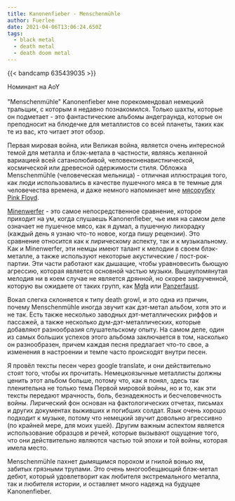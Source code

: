 ```yaml
---
title: Kanonenfieber - Menschenmühle
author: Fuerlee
date: 2021-04-06T13:06:24.650Z
tags:
  - black metal
  - death metal
  - death doom metal
---
```

{{< bandcamp 635439035 >}}

Номинант на AoY\
\
"Menschenmühle" Kanonenfieber мне порекомендовал немецкий тральщик, с которым я недавно познакомился. Только шахты, которые он подметает - это фантастические альбомы андеграунда, которые он преподносит на блюдечке для металлистов со всей планеты, таких как те из вас, кто читает этот обзор.

Первая мировая война, или Великая война, является очень интересной темой для металла и блэк-метала в частности, являясь желанной вариацией всей сатанолюбивой, человеконенавистнической, космической или древесной одержимости стиля. Обложка Menschenmühle (человеческая мельница) - отличная иллюстрация того, как люди использовались в качестве пушечного мяса в те темные для человечества времена, и даже немного напоминает мне [мясорубку Pink Floyd](https://imgur.com/a/1Twdfyg).

[Minenwerfer](https://minenwerfer.bandcamp.com/) - это самое непосредственное сравнение, которое приходит на ум, когда слушаешь Kanonenfieber, чье имя на самом деле означает не пушечное мясо, как я думал, а пушечную лихорадку (каждый день я узнаю что-то новое, когда пишу рецензии). Это сравнение относится как к лирическому аспекту, так и к музыкальному. Как и Minenwerfer, эти немцы имеют талант к мелодии в своем блэк-металле, а также используют некоторые акустические / пост-рок-партии. Эти части работают как дышащие, чтобы уравновесить бьющую агрессию, которая является основной частью музыки. Вышеупомянутая мелодия ни в коем случае не является дрянной, но скорее закрученной, которую вы ожидаете от таких групп, как [Mgła](https://no-solace.bandcamp.com/) или [Panzerfaust](https://panzerfaust.bandcamp.com/).

Вокал слегка склоняется к типу death growl, и это одна из причин, почему Menschenmühle иногда звучит как дэт-метал альбом, хотя это и не так. Есть также несколько заводных дэт-металлических риффов и пассажей, а также несколько дум-дэт-металлических, которые добавляют разнообразия слушательскому опыту. На самом деле, один из самых больших успехов этого альбома заключается в том, насколько он разнообразен, причем каждая песня предлагает что-то свое, а изменения в настроении и темпе часто происходят внутри песен.

Я провёл тексты песен через google translate, и они действительно стоят того, чтобы их прочитать. Немецкоязычные металлисты должны ценить этот альбом больше, потому что, как я понял, здесь так пленительна не только тема Первой мировой войны, но и то, как эти тексты передают мрачность, боль, безнадежность и бесчеловечность войны. Лирический фон основан на фактологических отчетах, письмах и других документах выживших и погибших солдат. Язык очень хорошо подходит к музыке, потому что немецкий звучит довольно агрессивно (по крайней мере, для моих ушей). Другим важным аспектом является использование образцов и речей, которые вызывают ощущение того, что они действительно являются частью той эпохи и той войны, которая имела место.

Menschenmühle пахнет дымящимся порохом и гнилой вонью ям, забитых грязными трупами. Это очень многообещающий блэк-метал дебют, который удовлетворит как любителя экстремального металла, так и любителя истории, и оставляет много надежд на будущее Kanonenfieber.